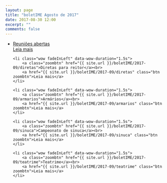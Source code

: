 ```yaml
---
layout: page
title: "boletIME Agosto de 2017"
date: 2017-08-30 12:00
excerpt: ""
comments: false
---
```

<div class="post-list">
<ul>
    <li class="wow fadeInLeft" data-wow-duration="1.5s">
        <a class="zoombtn" href="{{ site.url }}/boletIME/2017-09/ra">Reuniões abertas</a><br>
        <a href="{{ site.url }}/boletIME/2017-09/ra" class="btn zoombtn">Leia mais</a>
    </li>

    <li class="wow fadeInLeft" data-wow-duration="1.5s">
        <a class="zoombtn" href="{{ site.url }}/boletIME/2017-09/diretas">Diretas para reitor</a><br>
        <a href="{{ site.url }}/boletIME/2017-09/diretas" class="btn zoombtn">Leia mais</a>
    </li>

    <li class="wow fadeInLeft" data-wow-duration="1.5s">
        <a class="zoombtn" href="{{ site.url }}/boletIME/2017-09/armarios">Armários</a><br>
        <a href="{{ site.url }}/boletIME/2017-09/armarios" class="btn zoombtn">Leia mais</a>
    </li>

    <li class="wow fadeInLeft" data-wow-duration="1.5s">
        <a class="zoombtn" href="{{ site.url }}/boletIME/2017-09/sinuca">Campeonato de sinuca</a><br>
        <a href="{{ site.url }}/boletIME/2017-09/sinuca" class="btn zoombtn">Leia mais</a>
    </li>

    <li class="wow fadeInLeft" data-wow-duration="1.5s">
        <a class="zoombtn" href="{{ site.url }}/boletIME/2017-09/teatrime">Teatrime</a><br>
        <a href="{{ site.url }}/boletIME/2017-09/teatrime" class="btn zoombtn">Leia mais</a>
    </li>
</ul>
</div>
<ul>
</ul>
